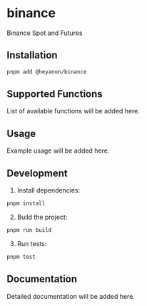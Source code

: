 # binance

Binance Spot and Futures

## Installation

```bash
pnpm add @heyanon/binance
```

## Supported Functions

List of available functions will be added here.

## Usage

Example usage will be added here.

## Development

1. Install dependencies:
```bash
pnpm install
```

2. Build the project:
```bash
pnpm run build
```

3. Run tests:
```bash
pnpm test
```

## Documentation

Detailed documentation will be added here.
